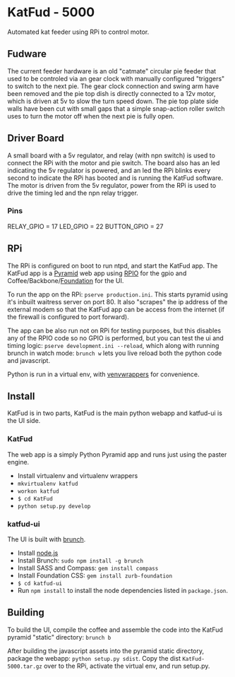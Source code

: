 KatFud - 5000
=============

Automated kat feeder using RPi to control motor. 

## Fudware
The current feeder hardware is an old "catmate" circular pie feeder that used to be controled via an gear clock with manually configured "triggers" to switch to the next pie. The gear clock connection and swing arm have been removed and the pie top dish is directly connected to a 12v motor, which is driven at 5v to slow the turn speed down. The pie top plate side walls have been cut with small gaps that a simple snap-action roller switch uses to turn the motor off when the next pie is fully open. 

## Driver Board
A small board with a 5v regulator, and relay (with npn switch) is used to connect the RPi with the motor and pie switch. The board also has an led indicating the 5v regulator is powered, and an led the RPi blinks every second to indicate the RPi has booted and is running the KatFud software. The motor is driven from the 5v regulator, power from the RPi is used to drive the timing led and the npn relay trigger.

### Pins

RELAY_GPIO = 17
LED_GPIO = 22
BUTTON_GPIO = 27

## RPi

The RPi is configured on boot to run ntpd, and start the KatFud app. The KatFud app is a [Pyramid](http://docs.pylonsproject.org/projects/pyramid/en/1.0-branch/index.html) web app using [RPIO](http://pythonhosted.org/RPIO/) for the gpio and Coffee/Backbone/[Foundation](http://foundation.zurb.com/) for the UI.

To run the app on the RPi: ```pserve production.ini```. This starts pyramid using it's inbuilt waitress server on port 80. It also "scrapes" the ip address of the external modem so that the KatFud app can be access from the internet (if the firewall is configured to port forward).

The app can be also run not on RPi for testing purposes, but this disables any of the RPIO code so no GPIO is performed, but you can test the ui and timing logic: ```pserve development.ini --reload```, which along with running brunch in watch mode: ```brunch w``` lets you live reload both the python code and javascript.

Python is run in a virtual env, with [venvwrappers](http://virtualenvwrapper.readthedocs.org/en/latest/) for convenience.

## Install

KatFud is in two parts, KatFud is the main python webapp and katfud-ui is the UI side. 

### KatFud

The web app is a simply Python Pyramid app and runs just using the paster engine.

- Install virtualenv and virtualenv wrappers
- ```mkvirtualenv katfud```
- ```workon katfud```
- ```$ cd KatFud```
- ```python setup.py develop```

### katfud-ui

The UI is built with [brunch](http://brunch.io/).

- Install [node.js](http://nodejs.org)
- Install Brunch: `sudo npm install -g brunch`
- Install SASS and Compass: `gem install compass`
- Install Foundation CSS: `gem install zurb-foundation`
- ```$ cd katfud-ui```
- Run `npm install` to install the node dependencies listed in `package.json`.

## Building

To build the UI, compile the coffee and assemble the code into the KatFud pyramid "static" directory: ```brunch b```

After building the javascript assets into the pyramid static directory, package the webapp: ```python setup.py sdist```. Copy the dist ```KatFud-5000.tar.gz``` over to the RPi, activate the virtual env, and run setup.py.
